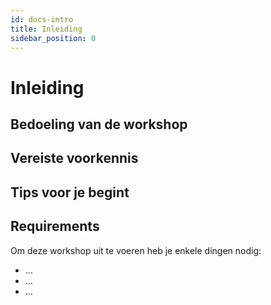 ```yaml
---
id: docs-intro
title: Inleiding
sidebar_position: 0
---
```


Inleiding
==============

Bedoeling van de workshop
--------------



Vereiste voorkennis
-----------



Tips voor je begint 
---------------------




Requirements
-----------------

Om deze workshop uit te voeren heb je enkele dingen nodig:

* ...
* ...
* ...